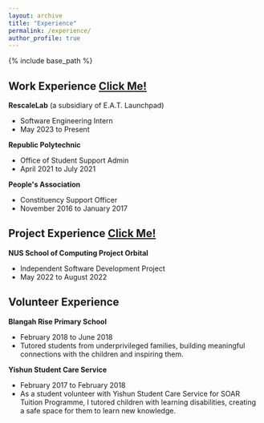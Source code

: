 ```yaml
---
layout: archive
title: "Experience"
permalink: /experience/
author_profile: true
---
```


{% include base_path %}

## Work Experience [Click Me!](https://wilsonlee2000.github.io/workexperience/)  
**RescaleLab** (a subsidiary of E.A.T. Launchpad)
* Software Engineering Intern  
* May 2023 to Present   

**Republic Polytechnic**  
* Office of Student Support Admin  
* April 2021 to July 2021  

**People's Association**  
* Constituency Support Officer  
* November 2016 to January 2017  

## Project Experience [Click Me!](https://wilsonlee2000.github.io/projectexperience/)
**NUS School of Computing Project Orbital**
* Independent Software Development Project
* May 2022 to August 2022

## Volunteer Experience
**Blangah Rise Primary School**
* February 2018 to June 2018  
* Tutored students from underprivileged families, building meaningful connections with the children and inspiring them.  

**Yishun Student Care Service**  
* February 2017 to February 2018  
* As a student volunteer with Yishun Student Care Service for SOAR Tuition Programme, I tutored children with learning disabilities, creating a safe space for them to learn new knowledge.
